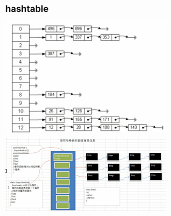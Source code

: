 # hashtable



![](../.gitbook/assets/image%20%2823%29.png)

![](../.gitbook/assets/image%20%2826%29.png)

